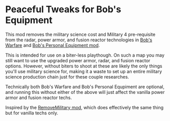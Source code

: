 # Peaceful Tweaks for Bob's Equipment

This mod removes the military science cost and Military 4 pre-requisite from the radar, power armor, and fusion reactor technologies in [Bob's Warfare](https://mods.factorio.com/mod/bobwarfare) and [Bob's Personal Equipment mod](https://mods.factorio.com/mod/bobequipment).

This is intended for use on a biter-less playthough. On such a map you may still want to use the upgraded power armor, radar, and fusion reactor options. However, without biters to shoot at these are likely the only things you'll use military science for, making it a waste to set up an entire military science production chain just for these couple researches.

Technically both Bob's Warfare and Bob's Personal Equpiment are optional, and running this without either of the above will just affect the vanilla power armor and fusion reactor techs.

Inspired by the [RemoveMilitary mod](https://mods.factorio.com/mod/RemoveMilitary), which does effectively the same thing but for vanilla techs only.
